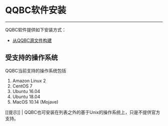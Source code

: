 # QQBC软件安装
---

QQBC软件提供如下安装方式：

* [从QQBC源文件构建](01_build-from-source/index.md)

## 受支持的操作系统

QQBC当前支持的操作系统包括

1. Amazon Linux 2
2. CentOS 7
3. Ubuntu 16.04
4. Ubuntu 18.04
5. MacOS 10.14 (Mojave)

[[提示]]
| QQBC也可安装在列表之外的基于Unix的操作系统上，只是不提供官方支持。
